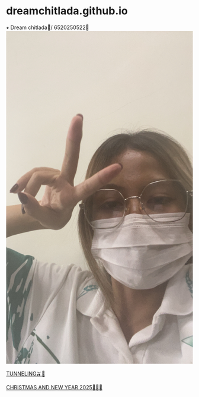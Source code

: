 # dreamchitlada.github.io
 ⭑ Dream chitlada🦭/
 6520250522🦕
![alt text](images/IMG_8325.jpeg)

[TUNNELING🫒🛝](tunneling.md)

[CHRISTMAS AND NEW YEAR 2025🎄🥣🎡](e-card.md)
